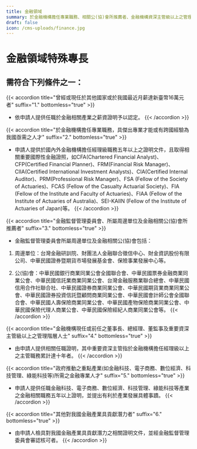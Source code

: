 ```yaml
---
title: 金融領域
summary: 於金融機構擔任專業職務、相關公(協)會所推薦者、金融機構資深主管級以上之管理階層人士、政府推動重點產業(如金融科技、電子商務等)所需之金融專業人才。
draft: false
icon: /cms-uploads/finance.jpg
---
```

# 金融領域特殊專長

## 需符合下列條件**之一**：

{{< accordion title="曾經或現任於其他國家或於我國最近月薪達新臺幣16萬元者" suffix="1." bottomless="true" >}}

* 依申請人提供任職於金融相關產業之薪資證明予以認定。
{{< /accordion >}}

{{< accordion title="於金融機構擔任專業職務，具傑出專業才能或有跨國經驗為我國亟需之人才" suffix="2." bottomless="true" >}}

* 申請人提供於國內外金融機構擔任經理級職務五年以上之證明文件，且取得相關重要國際性金融證照，如CFA(Chartered Financial Analyst)、CFP(Certified Financial Planner)、FRM(Financial Risk Manager)、CIIA(Certified International Investment Analysts)、CIA(Certified Internal Auditor)、PRM(Professional Risk Manager)、FSA (Fellow of the Society of Actuaries)、FCAS (Fellow of the Casualty Actuarial Society)、FIA (Fellow of the Institute and Faculty of Actuaries)、FIAA (Fellow of the Institute of Actuaries of Australia)、SEI-KAIIN (Fellow of the Institute of Actuaries of Japan)等。
{{< /accordion >}}

{{< accordion title="金融監督管理委員會、所屬周邊單位及金融相關公(協)會所推薦者" suffix="3." bottomless="true" >}}

* 金融監督管理委員會所屬周邊單位及金融相關公(協)會包括：

1. 周邊單位：台灣金融研訓院、財團法人金融聯合徵信中心、財金資訊股份有限公司、中華民國證券暨期貨市場發展基金會、保險事業發展中心等。

2. 公(協)會：中華民國銀行商業同業公會全國聯合會、中華民國票券金融商業同業公會、中華民國信託業商業同業公會、台灣金融服務業聯合總會、中華民國信用合作社聯合社、中華民國證券商業同業公會、中華民國期貨業商業同業公會、中華民國證券投資信託暨顧問商業同業公會、中華民國會計師公會全國聯合會、中華民國人壽保險商業同業公會、中華民國產物保險商業同業公會、中華民國保險代理人商業公會、中華民國保險經紀人商業同業公會等。
{{< /accordion >}}

{{< accordion title="金融機構現任或前任之董事長、總經理、董監事及重要資深主管級以上之管理階層人士" suffix="4." bottomless="true" >}}

* 由申請人提供相關任職證明，其中重要資深主管指於金融機構擔任經理級以上之主管職務累計達十年者。
{{< /accordion >}}

{{< accordion title="政府推動之重點產業(如金融科技、電子商務、數位經濟、科技管理、綠能科技等)所需之金融專業人才" suffix="5." bottomless="true" >}}

* 申請人提供任職金融科技、電子商務、數位經濟、科技管理、綠能科技等產業之金融相關職務五年以上證明，並提出有利於產業發展具體事蹟。
{{< /accordion >}}

{{< accordion title="其他對我國金融產業具貢獻潛力者" suffix="6." bottomless="true" >}}

* 由申請人檢具對我國金融產業具貢獻潛力之相關證明文件，並經金融監督管理委員會審認核可者。
{{< /accordion >}}